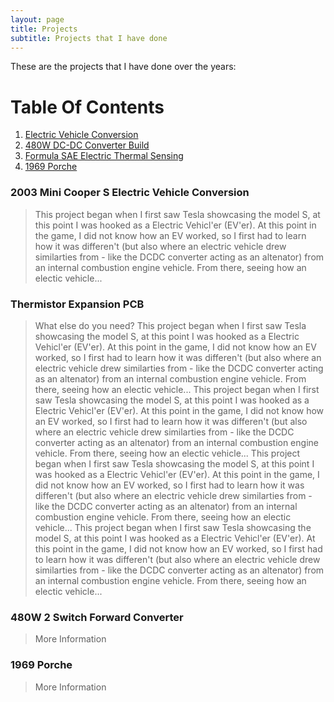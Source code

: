 ```yaml
---
layout: page
title: Projects
subtitle: Projects that I have done
---
```


These are the projects that I have done over the years:
# Table Of Contents
1. [Electric Vehicle Conversion](#2003-Mini-Cooper-S-Electric-Vehicle-Conversion)
2. [480W DC-DC Converter Build](#480W-2-Switch-Forward-Converter)
3. [Formula SAE Electric Thermal Sensing](#Thermistor-Expansion-PCB)
4. [1969 Porche](#porche)



### 2003 Mini Cooper S Electric Vehicle Conversion  <a name="electric vehicle conversion"></a>

>This project began when I first saw Tesla showcasing the model S, at this point I was hooked as a Electric Vehicl'er (EV'er). At this point in the game, I did not know how an EV worked, so I first had to learn how it was differen't (but also where an electric vehicle drew similarties from - like the DCDC converter acting as an altenator) from an internal combustion engine vehicle. From there, seeing how an electic vehicle...

### Thermistor Expansion PCB

>What else do you need?
>This project began when I first saw Tesla showcasing the model S, at this point I was hooked as a Electric Vehicl'er (EV'er). At this point in the game, I did not know how an EV worked, so I first had to learn how it was differen't (but also where an electric vehicle drew similarties from - like the DCDC converter acting as an altenator) from an internal combustion engine vehicle. From there, seeing how an electic vehicle...
>This project began when I first saw Tesla showcasing the model S, at this point I was hooked as a Electric Vehicl'er (EV'er). At this point in the game, I did not know how an EV worked, so I first had to learn how it was differen't (but also where an electric vehicle drew similarties from - like the DCDC converter acting as an altenator) from an internal combustion engine vehicle. From there, seeing how an electic vehicle...
>This project began when I first saw Tesla showcasing the model S, at this point I was hooked as a Electric Vehicl'er (EV'er). At this point in the game, I did not know how an EV worked, so I first had to learn how it was differen't (but also where an electric vehicle drew similarties from - like the DCDC converter acting as an altenator) from an internal combustion engine vehicle. From there, seeing how an electic vehicle...
>This project began when I first saw Tesla showcasing the model S, at this point I was hooked as a Electric Vehicl'er (EV'er). At this point in the game, I did not know how an EV worked, so I first had to learn how it was differen't (but also where an electric vehicle drew similarties from - like the DCDC converter acting as an altenator) from an internal combustion engine vehicle. From there, seeing how an electic vehicle...


### 480W 2 Switch Forward Converter

>More Information

### <a name="porche"></a> 1969 Porche 

>More Information
